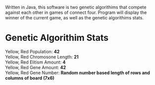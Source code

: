 Written in Java, this software is two genetic algorithims that compete against each other in games of connect four. Program will display the winner of the current game, as well as the genetic algorithims stats.

# Genetic Algorithim Stats
Yellow, Red Population: <b>42</b><br/>
Yellow, Red Chromosone Length: <b>21</b><br/>
Yellow, Red Elitism Amount: <b>4</b><br/>
Yellow, Red Gene Amount: <b>42</b><br/>
Yellow, Red Gene Number: <b>Random number based length of rows and columns of board (7x6)</b><br/>
